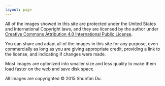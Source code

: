 ```yaml
---
layout: page
---
```


All of the images showed in this site are protected under the United States and International Copyright laws, and they are licensed by the author under [Creative Commons Attribution 4.0 International Public License](http://creativecommons.org/licenses/by/4.0/).

You can share and adapt all of the images in this site for any purpose, even commercially as long as you are giving appropriate credit, providing a link to the license, and indicating if changes were made.

Most images are optimized into smaller size and less quality to make them load faster on the web and save disk space.

All images are copyrighted © 2015 Shunfan Du.
